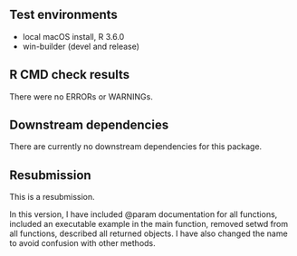 ## Test environments
* local macOS install, R 3.6.0
* win-builder (devel and release)

## R CMD check results
There were no ERRORs or WARNINGs.

## Downstream dependencies
There are currently no downstream dependencies for this package.

## Resubmission
This is a resubmission.

In this version, I have included @param documentation for all functions, included an executable example in the main function, removed setwd from all functions, described all returned objects. I have also changed the name to avoid confusion with other methods.